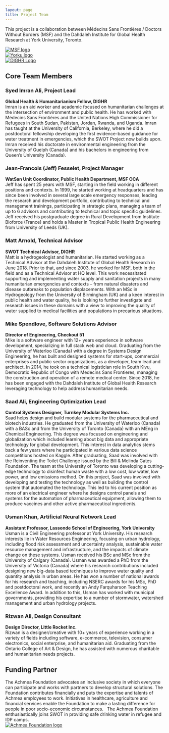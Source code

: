 ```yaml
---
layout: page
title: Project Team
---
```

This project is a collaboration between Médecins Sans Frontières / Doctors Without Borders (MSF) and the Dahdaleh Institute for Global Health Research at York University, Toronto.

  <div class="column">
  <a href="https://www.doctorswithoutborders.ca/" target="_blank" rel="noopener">
    <img src="{{ site.baseurl }}/public/images/MSF_logo.jpg" alt="MSF logo">
    </a>
  </div>
 <div class="column">
  <a href="http://dighr.yorku.ca/" target="_blank" rel="noopener">
 <img src="{{ site.baseurl }}/public/images/yorku_logo.png" alt="Yorku logo">
    </a>
  </div>
  <div class="column">
   <a href="http://dighr.yorku.ca/" target="_blank" rel="noopener">
     <img src="{{ site.baseurl }}/public/images/Horizontal-DIGHR-logo_safeh2onet.png" alt="DIGHR Logo">
     </a>
  </div>

<div>
<h2>Core Team Members</h2>

<h3>Syed Imran Ali, Project Lead</h3>
<b>Global Health & Humanitarianism Fellow, DIGHR</b><br>
Imran is an aid worker and academic focused on humanitarian challenges at the intersection of environment and public health. He has worked with Médecins Sans Frontières and the United Nations High Commissioner for Refugees in South Sudan, Pakistan, Jordan, Rwanda, and Uganda. Imran has taught at the University of California, Berkeley, where he did a postdoctoral fellowship developing the first evidence-based guidance for water treatment in emergencies, which the SWOT Project now builds upon. Imran received his doctorate in environmental engineering from the University of Guelph (Canada) and his bachelors in engineering from Queen’s University (Canada).

<h3>Jean-Francois (Jeff) Fesselet, Project Manager</h3>
<b>WatSan Unit Coordinator, Public Health Department, MSF OCA</b><br>
Jeff has spent 25 years with MSF, starting in the field working in different positions and contexts. In 1999, he started working at headquarters and has since been involved in several large scale emergency responses, leading the research and development portfolio, contributing to technical and management trainings, participating in strategic plans, managing a team of up to 6 advisors and contributing to technical and topic specific guidelines. Jeff received his postgraduate degree in Rural Development from Institute Bioforce (France) and holds a Master in Tropical Public Health Engineering from University of Leeds (UK).

<h3>Matt Arnold, Technical Advisor</h3>
<b>SWOT Technical Advisor, DIGHR</b><br>
Matt is a hydrogeologist and humanitarian. He started working as a Technical Advisor at the Dahdaleh Institute of Global Health Research in June 2018. Prior to that, and since 2003, he worked for MSF, both in the field and as a Technical Advisor at HQ level. This work necessitated supporting and implementing water supply and sanitation projects in many humanitarian emergencies and contexts – from natural disasters and disease outbreaks to population displacements. With an MSc in Hydrogeology from the University of Birmingham (UK) and a keen interest in public health and water quality, he is looking to further investigate and research issues in these domains with a view to improving the quality of water supplied to medical facilities and populations in precarious situations.

<h3>Mike Spendlove, Software Solutions Advisor</h3>
<b>Director of Engineering, Checkout 51</b><br>
Mike is a software engineer with 12+ years experience in software development, specializing in full stack web and cloud. Graduating from the University of Waterloo (Canada) with a degree in Systems Design Engineering, he has built and designed systems for start-ups, commercial enterprises and public sector organizations, as a developer, team lead and architect. In 2014, he took on a technical logistician role in South Kivu, Democratic Republic of Congo with Medecins Sans Frontieres, managing the construction and operation of a remote medical center. Since 2018, he has been engaged with the Dahdaleh Institute of Global Health Research leveraging technology to help address humanitarian needs.

<h3>Saad Ali, Engineering Optimization Lead</h3>
<b>Control Systems Designer, Turnkey Modular Systems Inc.</b><br>
Saad helps design and build modular systems for the pharmaceutical and biotech industries. He graduated from the University of Waterloo (Canada) with a BASc and from the University of Toronto (Canada) with an MEng in Chemical Engineering. This degree was focused on engineering and globalization which included learning about big data and appropriate technology for global development. This interest in data analytics stems back a few years where he participated in various data science competitions hosted on Kaggle. After graduating, Saad was involved with the Reinventing the Toilet Challenge issued by the Bill & Melinda Gates Foundation. The team at the University of Toronto was developing a cutting-edge technology to disinfect human waste with a low cost, low water, low power, and low emissions method. On this project, Saad was involved with developing and testing the technology as well as building the control system that automated the technology. This led to his current position as more of an electrical engineer where he designs control panels and systems for the automation of pharmaceutical equipment, allowing them to produce vaccines and other active pharmaceutical ingredients.

<h3>Usman Khan, Artificial Neural Network Lead</h3>
<b>Assistant Professor, Lassonde School of Engineering, York University</b><br>
Usman is a Civil Engineering professor at York University. His research interests lie in Water Resources Engineering, focusing on urban hydrology, including flood risk assessment and uncertainty analysis, sustainable water resource management and infrastructure, and the impacts of climate change on these systems. Usman received his BSc and MSc from the University of Calgary (Canada). Usman was awarded a PhD from the University of Victoria (Canada) where his research contributions included designing new big-data based techniques to improve water quality and quantity analysis in urban areas. He has won a number of national awards for his research and teaching, including NSERC awards for his MSc, PhD and postdoctoral work, and recently an Andy Farquharson Teaching Excellence Award. In addition to this, Usman has worked with municipal governments, providing his expertise to a number of stormwater, watershed management and urban hydrology projects. 

<h3>Rizwan Ali, Design Consultant</h3>
<b>Design Director, Little Rocket Inc.</b><br>
Rizwan is a designer/creative with 10+ years of experience working in a variety of fields including software, e-commerce, television, consumer electronics, social enterprise, and humanitarian aid. Graduating from the Ontario College of Art & Design, he has assisted with numerous charitable and humanitarian needs projects.

<h2>Funding Partner</h2>
The Achmea Foundation advocates an inclusive society in which everyone can participate and works with partners to develop structural solutions. The Foundation contributes financially and puts the expertise and talents of Achmea employees to work. Initiatives in healthcare, agriculture and financial services enable the Foundation to make a lasting difference for people in poor socio-economic circumstances.
&nbsp;
The Achmea Foundation enthusiastically joins SWOT in providing safe drinking water in refugee and IDP camps.
</div>

<div class="column">
 <a href="https://www.achmea.nl/en/sustainability/achmea-foundation" target="_blank" rel="noopener">
 <img src="{{ site.baseurl }}/public/images/AchmeaFoundation.png" alt="Achmea Foundation logo">
    </a>

</div>
